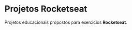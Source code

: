 # Projetos Rocketseat

<p>Projetos educacionais propostos para exercicios <strong>Rocketseat</strong>.</p>
